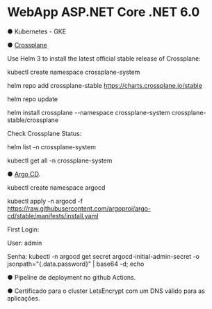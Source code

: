 # WebApp ASP.NET Core .NET 6.0

● Kubernetes - GKE 

● [Crossplane](https://crossplane.io/)

Use Helm 3 to install the latest official stable release of Crossplane:

kubectl create namespace crossplane-system

helm repo add crossplane-stable https://charts.crossplane.io/stable

helm repo update

helm install crossplane --namespace crossplane-system crossplane-stable/crossplane

Check Crossplane Status:

helm list -n crossplane-system

kubectl get all -n crossplane-system

● [Argo CD](https://argo-cd.readthedocs.io/en/stable/).

kubectl create namespace argocd

kubectl apply -n argocd -f https://raw.githubusercontent.com/argoproj/argo-cd/stable/manifests/install.yaml

First Login:

User: admin

Senha: kubectl -n argocd get secret argocd-initial-admin-secret -o jsonpath="{.data.password}" | base64 -d; echo

● Pipeline de deployment no github Actions.

● Certificado para o cluster LetsEncrypt com um DNS válido para as aplicações.
